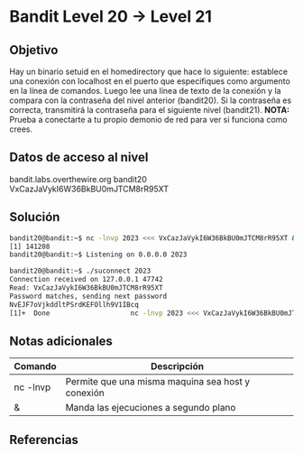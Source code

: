 # Bandit Level 20 → Level 21

## Objetivo
Hay un binario setuid en el homedirectory que hace lo siguiente: establece una conexión con localhost en el puerto que especifiques como argumento en la línea de comandos. Luego lee una línea de texto de la conexión y la compara con la contraseña del nivel anterior (bandit20). Si la contraseña es correcta, transmitirá la contraseña para el siguiente nivel (bandit21).
**NOTA:** Prueba a conectarte a tu propio demonio de red para ver si funciona como crees.

## Datos de acceso al nivel
bandit.labs.overthewire.org
bandit20
VxCazJaVykI6W36BkBU0mJTCM8rR95XT

## Solución
```bash
bandit20@bandit:~$ nc -lnvp 2023 <<< VxCazJaVykI6W36BkBU0mJTCM8rR95XT &
[1] 141208
bandit20@bandit:~$ Listening on 0.0.0.0 2023

bandit20@bandit:~$ ./suconnect 2023
Connection received on 127.0.0.1 47742
Read: VxCazJaVykI6W36BkBU0mJTCM8rR95XT
Password matches, sending next password
NvEJF7oVjkddltPSrdKEFOllh9V1IBcq
[1]+  Done                    nc -lnvp 2023 <<< VxCazJaVykI6W36BkBU0mJTCM8rR95XT
```

## Notas adicionales
| Comando | Descripción |
|--------|--------|
| nc -lnvp | Permite que una misma maquina sea host y conexión |
| & | Manda las ejecuciones a segundo plano |

## Referencias
